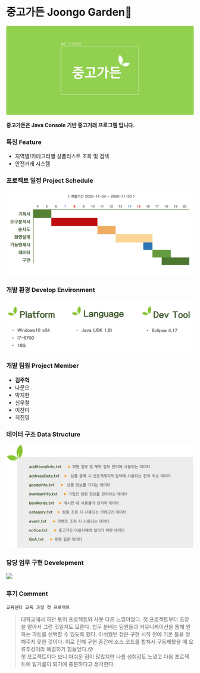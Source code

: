 # 중고가든 Joongo Garden🏡

<img src="images/garden.png">

__중고가든은 Java Console 기반 중고거래 프로그램 입니다.__

### 특징 Feature
+ 지역별/카테고리별 상품리스트 조회 및 검색
+ 안전거래 시스템

### 프로젝트 일정 Project Schedule
<img src="images/schedule.png" width="500">

### 개발 환경 Develop Environment
<img src="images/dev_env.png" width="500">

### 개발 팀원 Project Member
+ __김주혁__
+ 나문오
+ 박지현
+ 신우철
+ 이찬미
+ 최진영

### 데이터 구조 Data Structure
<img src="images/data_structure.png" width="600">

### 담당 업무 구현 Development
<img src="images/development.png">

### 후기 Comment
    교육센터 교육 과정 첫 프로젝트
> 대학교에서 하던 토이 프로젝트와 사뭇 다른 느낌이었다. 첫 프로젝트부터 조장을 맡아서 그런 것일지도 모른다. 업무 분배는 팀원들과 커뮤니케이션을 통해 원하는 파트를 선택할 수 있도록 했다. 아쉬웠던 점은 구현 시작 전에 기본 틀을 정해주지 못한 것이다. 이로 인해 구현 중간에 소스 코드를 합쳐서 구동해봤을 때 오류투성이라 해결하기 힘들었다.😰   
> 첫 프로젝트이다 보니 아쉬운 점이 많았지만 나름 성취감도 느꼈고 다음 프로젝트에 밑거름이 되기에 충분하다고 생각한다.
